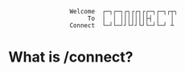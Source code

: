                      Welcome  ┌─┐┌─┐┌┐┌┌┐┌┌─┐┌─┐┌┬┐ 
                          To  │  │ │││││││├┤ │   │  
                     Connect  └─┘└─┘┘└┘┘└┘└─┘└─┘ ┴  

# What is /connect?

